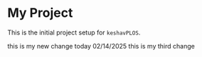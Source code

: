 # My Project
This is the initial project setup for `keshavPLOS`.

this is my new change today 02/14/2025
this is my third change 

